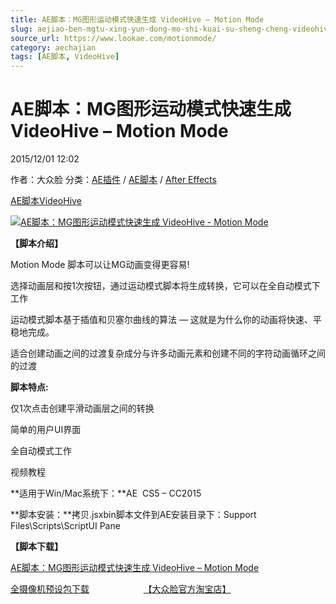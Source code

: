 ```yaml
---
title: AE脚本：MG图形运动模式快速生成 VideoHive – Motion Mode
slug: aejiao-ben-mgtu-xing-yun-dong-mo-shi-kuai-su-sheng-cheng-videohive-motion-mode
source_url: https://www.lookae.com/motionmode/
category: aechajian
tags: [AE脚本, VideoHive]
---
```

# AE脚本：MG图形运动模式快速生成 VideoHive – Motion Mode

2015/12/01 12:02

作者：大众脸
分类：[AE插件](https://www.lookae.com/after-effects/aechajian/) / [AE脚本](https://www.lookae.com/after-effects/aescripts/) / [After Effects](https://www.lookae.com/after-effects/)

[AE脚本](https://www.lookae.com/tag/ae%e8%84%9a%e6%9c%ac/)[VideoHive](https://www.lookae.com/tag/videohive/)

[![AE脚本：MG图形运动模式快速生成 VideoHive - Motion Mode](https://www.lookae.com/wp-content/uploads/2015/12/Motion-Mode-.png "AE脚本：MG图形运动模式快速生成 VideoHive - Motion Mode-LookAE.com")](https://www.lookae.com/wp-content/uploads/2015/12/Motion-Mode-.png)

**【脚本介绍】**

Motion Mode 脚本可以让MG动画变得更容易!

选择动画层和按1次按钮，通过运动模式脚本将生成转换，它可以在全自动模式下工作

运动模式脚本基于插值和贝塞尔曲线的算法 — 这就是为什么你的动画将快速、平稳地完成。

适合创建动画之间的过渡复杂成分与许多动画元素和创建不同的字符动画循环之间的过渡

**脚本特点:**

仅1次点击创建平滑动画层之间的转换

简单的用户UI界面

全自动模式工作

视频教程

**适用于Win/Mac系统下：**AE  CS5 – CC2015

**脚本安装：**拷贝.jsxbin脚本文件到AE安装目录下：Support Files\Scripts\ScriptUI Pane

**【脚本下载】**

[AE脚本：MG图形运动模式快速生成 VideoHive – Motion Mode](http://lookae.ctfile.com/file/135349381)

[全摄像机预设包下载](http://www.filmconvert.com/download/Download_camera_packs.aspx)                      [【大众脸官方淘宝店】](https://lookae.taobao.com/)
